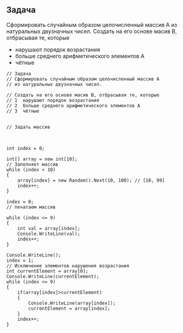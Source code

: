Задача
---
Cформировать случайным образом целочисленный массив A из натуральных двузначных чисел. 
Создать на его основе масив B, отбрасывая те, которые 
- нарушают порядок возрастания
- больше среднего арифметического элементов A
- чётные


```
// Задача
// Cформировать случайным образом целочисленный массив A
// из натуральных двузначных чисел.

// Создать на его основе масив B, отбрасывая те, которые
// 1  нарушают порядок возрастания
// 2  больше среднего арифметического элементов A
// 3  чётные
 

// Задать массив



int index = 0;

int[] array = new int[10];
// Заполняет массив
while (index < 10)
{
    array[index] = new Random().Next(10, 100); // [10, 99]
    index++;
}

index = 0;
// печатаем массив

while (index <= 9)
{
    int val = array[index];
    Console.WriteLine(val);
    index++;
}

Console.WriteLine();
index = 1;
// Исключение элементов нарушения возрастания
int currentElement = array[0];
Console.WriteLine(currentElement);
while (index <= 9)
{
    if(array[index]>currentElement)
    {
        Console.WriteLine(array[index]);
        currentElement = array[index];
    }
    index++;
}


```

